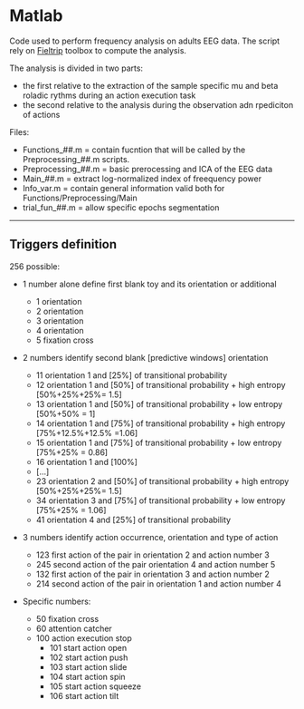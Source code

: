 # Matlab

Code used to perform frequency analysis on adults EEG data.
The script rely on [Fieltrip](http://www.fieldtriptoolbox.org/) toolbox to compute the analysis.

The analysis is divided in two parts:
- the first relative to the extraction of the sample specific mu and beta roladic rythms during an action execution task
- the second relative to the analysis during the observation adn rpediciton of actions

Files:
- Functions_##.m                  = contain fucntion that will be called by the Preprocessing_##.m scripts.
- Preprocessing_##.m              = basic prerocessing and ICA of the EEG data 
- Main_##.m                       = extract log-normalized index of freequency power
- Info_var.m                      = contain general information valid both for Functions/Preprocessing/Main
- trial_fun_##.m                  = allow specific epochs segmentation

-----------------

## Triggers definition

256 possible:

-	1 number alone define first blank toy and its orientation or additional
    - 1 orientation
    - 2 orientation
    - 3 orientation
    - 4 orientation
    - 5 fixation cross

- 2 numbers identify second blank [predictive windows] orientation
  - 11 orientation 1 and [25%] of transitional probability
  - 12 orientation 1 and [50%] of transitional probability + high entropy [50%+25%+25%= 1.5]
  - 13 orientation 1 and [50%] of transitional probability + low entropy [50%+50% = 1]
  - 14 orientation 1 and [75%] of transitional probability + high entropy [75%+12.5%+12.5% =1.06] 
  - 15 orientation 1 and [75%] of transitional probability + low entropy [75%+25% = 0.86]
  - 16 orientation 1 and [100%] 
  - [...]
  - 23 orientation 2 and [50%] of transitional probability + high entropy [50%+25%+25%= 1.5]
  - 34 orientation 3 and [75%] of transitional probability + low entropy [75%+25% = 1.06]
  - 41 orientation 4 and [25%] of transitional probability


- 3 numbers identify action occurrence, orientation and type of action
  - 123 first action of the pair in orientation 2 and action number 3
  - 245 second action of the pair orientation 4 and action number 5
  - 132 first action of the pair in orientation 3 and action number 2
  - 214 second action of the pair in orientation 1 and action number 4

- Specific numbers:
  - 50 fixation cross
  - 60 attention catcher
  - 100 action execution stop
    - 101 start action open
    - 102 start action push
    - 103 start action slide
    - 104 start action spin
    - 105 start action squeeze
    - 106 start action tilt
